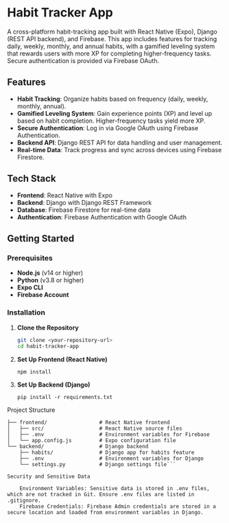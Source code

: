 # Habit Tracker App

A cross-platform habit-tracking app built with React Native (Expo), Django (REST API backend), and Firebase. This app includes features for tracking daily, weekly, monthly, and annual habits, with a gamified leveling system that rewards users with more XP for completing higher-frequency tasks. Secure authentication is provided via Firebase OAuth.

## Features

- **Habit Tracking**: Organize habits based on frequency (daily, weekly, monthly, annual).
- **Gamified Leveling System**: Gain experience points (XP) and level up based on habit completion. Higher-frequency tasks yield more XP.
- **Secure Authentication**: Log in via Google OAuth using Firebase Authentication.
- **Backend API**: Django REST API for data handling and user management.
- **Real-time Data**: Track progress and sync across devices using Firebase Firestore.

## Tech Stack

- **Frontend**: React Native with Expo
- **Backend**: Django with Django REST Framework
- **Database**: Firebase Firestore for real-time data
- **Authentication**: Firebase Authentication with Google OAuth

## Getting Started

### Prerequisites

- **Node.js** (v14 or higher)
- **Python** (v3.8 or higher)
- **Expo CLI**
- **Firebase Account**

### Installation

1. **Clone the Repository**
   ```bash
   git clone <your-repository-url>
   cd habit-tracker-app

2. **Set Up Frontend (React Native)**
   ```cd frontend
   npm install

3. **Set Up Backend (Django)**
   ```cd ../backend
   pip install -r requirements.txt

Project Structure

```habit-tracker-app/
├── frontend/                 # React Native frontend
│   ├── src/                  # React Native source files
│   ├── .env                  # Environment variables for Firebase
│   └── app.config.js         # Expo configuration file
└── backend/                  # Django backend
    ├── habits/               # Django app for habits feature
    ├── .env                  # Environment variables for Django
    └── settings.py           # Django settings file```

Security and Sensitive Data

    Environment Variables: Sensitive data is stored in .env files, which are not tracked in Git. Ensure .env files are listed in .gitignore.
    Firebase Credentials: Firebase Admin credentials are stored in a secure location and loaded from environment variables in Django.
